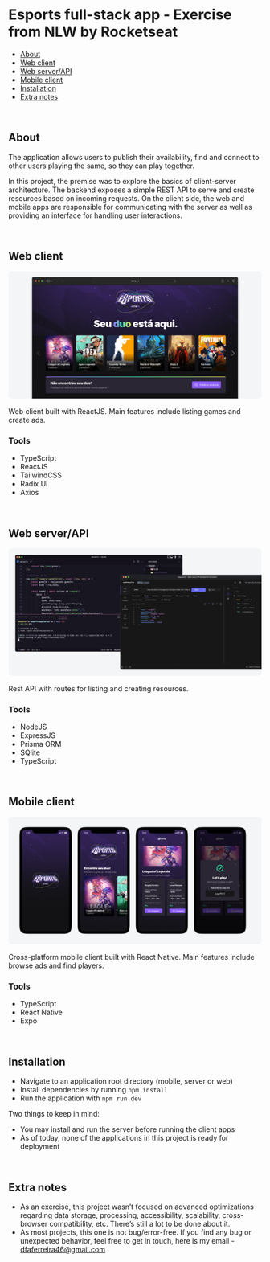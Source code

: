 # Esports full-stack app - Exercise from NLW by Rocketseat

-   [About](#about)
-   [Web client](#web-client)
-   [Web server/API](#web-server-api)
-   [Mobile client](#mobile-client)
-   [Installation](#installation)
-   [Extra notes](#extra-notes)

<br>

## About

The application allows users to publish their availability, find and connect to other users playing the same, so they can play together.

In this project, the premise was to explore the basics of client-server architecture. The backend exposes a simple REST API to serve and create resources based on incoming requests. On the client side, the web and mobile apps are responsible for communicating with the server as well as providing an interface for handling user interactions.

<br>

## Web client

<img src=".github/project-screenshot-web.png"><br>

Web client built with ReactJS. Main features include listing games and create ads.

### Tools

-   TypeScript
-   ReactJS
-   TailwindCSS
-   Radix UI
-   Axios

<br>

## Web server/API

<img src=".github/project-screenshot-backend.png"><br>

Rest API with routes for listing and creating resources.

### Tools

-   NodeJS
-   ExpressJS
-   Prisma ORM
-   SQlite
-   TypeScript

<br>

## Mobile client

<img src=".github/project-screenshot-mobile.png"><br>

Cross-platform mobile client built with React Native. Main features include browse ads and find players.

### Tools

-   TypeScript
-   React Native
-   Expo

<br>

## Installation

-   Navigate to an application root directory (mobile, server or web)
-   Install dependencies by running `npm install`
-   Run the application with `npm run dev`

Two things to keep in mind:

-   You may install and run the server before running the client apps
-   As of today, none of the applications in this project is ready for deployment

<br>

## Extra notes

-   As an exercise, this project wasn’t focused on advanced optimizations regarding data storage, processing, accessibility, scalability, cross-browser compatibility, etc. There’s still a lot to be done about it.
-   As most projects, this one is not bug/error-free. If you find any bug or unexpected behavior, feel free to get in touch, here is my email - dfaferreira46@gmail.com
